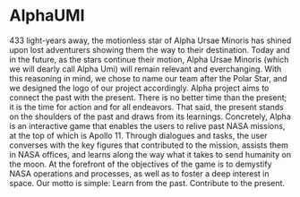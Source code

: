 # AlphaUMI
433 light-years away, the motionless star of Alpha Ursae Minoris has shined upon lost adventurers showing them the way to their destination. Today and in the future, as the stars continue their motion, Alpha Ursae Minoris (which we will dearly call Alpha Umi) will remain relevant and everchanging. With this reasoning in mind, we chose to name our team after the Polar Star, and we designed the logo of our project accordingly.
Alpha project aims to connect the past with the present. There is no better time than the present; it is the time for action and for all endeavors. That said, the present stands on the shoulders of the past and draws from its learnings. Concretely, Alpha is an interactive game that enables the users to relive past NASA missions, at the top of which is Apollo 11. Through dialogues and tasks, the user converses with the key figures that contributed to the mission, assists them in NASA offices, and learns along the way what it takes to send humanity on the moon. At the forefront of the objectives of the game is to demystify NASA operations and processes, as well as to foster a deep interest in space.
Our motto is simple: Learn from the past. Contribute to the present.

